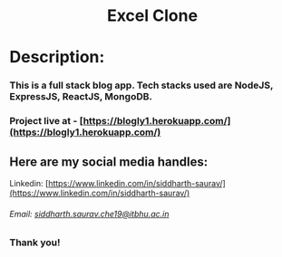 <h1 align="center">
  Excel Clone
</h1>

# Description:

### This is a full stack blog app. Tech stacks used are NodeJS, ExpressJS, ReactJS, MongoDB.

  ### Project live at - [https://blogly1.herokuapp.com/](https://blogly1.herokuapp.com/)

## Here are my social media handles:

Linkedin: [https://www.linkedin.com/in/siddharth-saurav/](https://www.linkedin.com/in/siddharth-saurav/)
<br />

###### Email: siddharth.saurav.che19@itbhu.ac.in

### Thank you!
